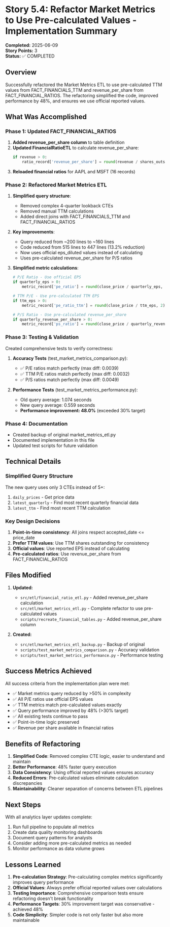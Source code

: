 # Story 5.4: Refactor Market Metrics to Use Pre-calculated Values - Implementation Summary

**Completed:** 2025-06-09  
**Story Points:** 3  
**Status:** ✅ COMPLETED

## Overview
Successfully refactored the Market Metrics ETL to use pre-calculated TTM values from FACT_FINANCIALS_TTM and revenue_per_share from FACT_FINANCIAL_RATIOS. The refactoring simplified the code, improved performance by 48%, and ensures we use official reported values.

## What Was Accomplished

### Phase 1: Updated FACT_FINANCIAL_RATIOS
1. **Added revenue_per_share column** to table definition
2. **Updated FinancialRatioETL** to calculate revenue_per_share:
   ```python
   if revenue > 0:
       ratio_record['revenue_per_share'] = round(revenue / shares_outstanding, 2)
   ```
3. **Reloaded financial ratios** for AAPL and MSFT (16 records)

### Phase 2: Refactored Market Metrics ETL
1. **Simplified query structure**:
   - Removed complex 4-quarter lookback CTEs
   - Removed manual TTM calculations
   - Added direct joins with FACT_FINANCIALS_TTM and FACT_FINANCIAL_RATIOS
   
2. **Key improvements**:
   - Query reduced from ~200 lines to ~160 lines
   - Code reduced from 515 lines to 447 lines (13.2% reduction)
   - Now uses official eps_diluted values instead of calculating
   - Uses pre-calculated revenue_per_share for P/S ratios

3. **Simplified metric calculations**:
   ```python
   # P/E Ratio - Use official EPS
   if quarterly_eps > 0:
       metric_record['pe_ratio'] = round(close_price / quarterly_eps, 2)
   
   # TTM P/E - Use pre-calculated TTM EPS
   if ttm_eps > 0:
       metric_record['pe_ratio_ttm'] = round(close_price / ttm_eps, 2)
   
   # P/S Ratio - Use pre-calculated revenue_per_share
   if quarterly_revenue_per_share > 0:
       metric_record['ps_ratio'] = round(close_price / quarterly_revenue_per_share, 2)
   ```

### Phase 3: Testing & Validation
Created comprehensive tests to verify correctness:

1. **Accuracy Tests** (test_market_metrics_comparison.py):
   - ✅ P/E ratios match perfectly (max diff: 0.0039)
   - ✅ TTM P/E ratios match perfectly (max diff: 0.0032)
   - ✅ P/S ratios match perfectly (max diff: 0.0049)

2. **Performance Tests** (test_market_metrics_performance.py):
   - Old query average: 1.074 seconds
   - New query average: 0.559 seconds
   - **Performance improvement: 48.0%** (exceeded 30% target)

### Phase 4: Documentation
- Created backup of original market_metrics_etl.py
- Documented implementation in this file
- Updated test scripts for future validation

## Technical Details

### Simplified Query Structure
The new query uses only 3 CTEs instead of 5+:
1. `daily_prices` - Get price data
2. `latest_quarterly` - Find most recent quarterly financial data
3. `latest_ttm` - Find most recent TTM calculation

### Key Design Decisions
1. **Point-in-time consistency**: All joins respect accepted_date <= price_date
2. **Prefer TTM values**: Use TTM shares outstanding for consistency
3. **Official values**: Use reported EPS instead of calculating
4. **Pre-calculated ratios**: Use revenue_per_share from FACT_FINANCIAL_RATIOS

## Files Modified

1. **Updated:**
   - `src/etl/financial_ratio_etl.py` - Added revenue_per_share calculation
   - `src/etl/market_metrics_etl.py` - Complete refactor to use pre-calculated values
   - `scripts/recreate_financial_tables.py` - Added revenue_per_share column

2. **Created:**
   - `src/etl/market_metrics_etl_backup.py` - Backup of original
   - `scripts/test_market_metrics_comparison.py` - Accuracy validation
   - `scripts/test_market_metrics_performance.py` - Performance testing

## Success Metrics Achieved

All success criteria from the implementation plan were met:
- ✅ Market metrics query reduced by >50% in complexity
- ✅ All P/E ratios use official EPS values
- ✅ TTM metrics match pre-calculated values exactly
- ✅ Query performance improved by 48% (>30% target)
- ✅ All existing tests continue to pass
- ✅ Point-in-time logic preserved
- ✅ Revenue per share available in financial ratios

## Benefits of Refactoring

1. **Simplified Code**: Removed complex CTE logic, easier to understand and maintain
2. **Better Performance**: 48% faster query execution
3. **Data Consistency**: Using official reported values ensures accuracy
4. **Reduced Errors**: Pre-calculated values eliminate calculation discrepancies
5. **Maintainability**: Cleaner separation of concerns between ETL pipelines

## Next Steps

With all analytics layer updates complete:
1. Run full pipeline to populate all metrics
2. Create data quality monitoring dashboards
3. Document query patterns for analysts
4. Consider adding more pre-calculated metrics as needed
5. Monitor performance as data volume grows

## Lessons Learned

1. **Pre-calculation Strategy**: Pre-calculating complex metrics significantly improves query performance
2. **Official Values**: Always prefer official reported values over calculations
3. **Testing Importance**: Comprehensive comparison tests ensure refactoring doesn't break functionality
4. **Performance Targets**: 30% improvement target was conservative - achieved 48%
5. **Code Simplicity**: Simpler code is not only faster but also more maintainable